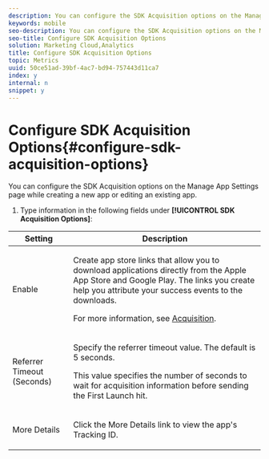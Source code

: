 ```yaml
---
description: You can configure the SDK Acquisition options on the Manage App Settings page while creating a new app or editing an existing app.
keywords: mobile
seo-description: You can configure the SDK Acquisition options on the Manage App Settings page while creating a new app or editing an existing app.
seo-title: Configure SDK Acquisition Options
solution: Marketing Cloud,Analytics
title: Configure SDK Acquisition Options
topic: Metrics
uuid: 50ce51ad-39bf-4ac7-bd94-757443d11ca7
index: y
internal: n
snippet: y
---
```


# Configure SDK Acquisition Options{#configure-sdk-acquisition-options}

You can configure the SDK Acquisition options on the Manage App Settings page while creating a new app or editing an existing app.

1. Type information in the following fields under **[!UICONTROL SDK Acquisition Options]**:

<table id="table_81C6A1332E0840F99A2CEFEC73E7F8B1"> 
 <thead> 
  <tr> 
   <th colname="col1" class="entry"> Setting </th> 
   <th colname="col2" class="entry"> Description </th> 
  </tr> 
 </thead>
 <tbody> 
  <tr> 
   <td colname="col1"> <p><span class="uicontrol"> Enable </span> </p> </td> 
   <td colname="col2"> <p>Create app store links that allow you to download applications directly from the Apple App Store and Google Play. The links you create help you attribute your success events to the downloads. </p> <p>For more information, see <a href="../../acquisition-main/acquisition-main.md#concept_542D3F9599614CB89ACF558683E9D34B" format="dita" scope="local"> Acquisition</a>. </p> </td> 
  </tr> 
  <tr> 
   <td colname="col1"> <p><span class="uicontrol"> Referrer Timeout (Seconds) </span> </p> </td> 
   <td colname="col2"> <p>Specify the referrer timeout value. The default is 5 seconds. </p> <p>This value specifies the number of seconds to wait for acquisition information before sending the First Launch hit. </p> </td> 
  </tr> 
  <tr> 
   <td colname="col1"> <p><span class="uicontrol"> More Details </span> </p> </td> 
   <td colname="col2"> <p>Click the <span class="uicontrol"> More Details </span> link to view the app's Tracking ID. </p> </td> 
  </tr> 
 </tbody> 
</table>

